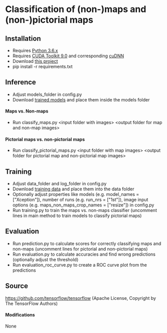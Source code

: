 # Classification of (non-)maps and (non-)pictorial maps

## Installation

* Requires [Python 3.6.x](https://www.python.org/downloads/)
* Requires [CUDA Toolkit 9.0](https://developer.nvidia.com/cuda-downloads) and corresponding [cuDNN](https://developer.nvidia.com/rdp/cudnn-download)
* Download [this project](https://gitlab.ethz.ch/sraimund/pictorial-maps-keras/-/archive/master/pictorial-maps-keras-master.zip)
* pip install -r requirements.txt


## Inference

* Adjust models_folder in config.py
* Download [trained models](https://ikgftp.ethz.ch/?path=/pictorial_maps_keras_models.zip) and place them inside the models folder

#### Maps vs. Non-maps
* Run classify_maps.py \<input folder with images> \<output folder for map and non-map images>

#### Pictorial maps vs. non-pictorial maps
* Run classify_pictorial_maps.py \<input folder with map images> \<output folder for pictorial map and non-pictorial map images>


## Training

* Adjust data_folder and log_folder in config.py
* Download [training data](https://ikgftp.ethz.ch/?path=/pictorial_maps_keras_data.zip) and place them into the data folder
* Optionally adjust properties like models (e.g. model_names = ["Xception"]), number of runs (e.g. run_nrs = ["1st"]), image input options (e.g. maps_non_maps_crop_names = ["resize"]) in config.py
* Run training.py to train the maps vs. non-maps classifier (uncomment lines in main method to train models to classify pictorial maps)


## Evaluation

* Run prediction.py to calculate scores for correctly classifying maps and non-maps (uncomment lines for pictorial and non-pictorial maps)
* Run evaluation.py to calculate accuracies and find wrong predictions (optionally adjust the threshold)
* Run evaluation_roc_curve.py to create a ROC curve plot from the predictions


## Source
https://github.com/tensorflow/tensorflow (Apache License, Copyright by The TensorFlow Authors)

#### Modifications
None